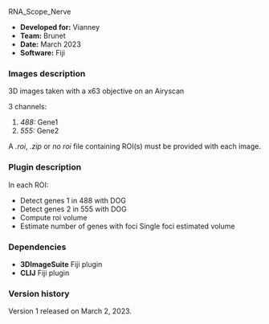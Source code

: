  RNA_Scope_Nerve

* **Developed for:** Vianney
* **Team:** Brunet
* **Date:** March 2023
* **Software:** Fiji


### Images description

3D images taken with a x63 objective on an Airyscan

3 channels:
  1. *488:* Gene1
  2. *555:* Gene2
  
A *.roi*, *.zip* or *no roi* file containing ROI(s) must be provided with each image.

### Plugin description

In each ROI:
* Detect genes 1 in 488 with DOG
* Detect genes 2 in 555 with DOG
* Compute roi volume
* Estimate number of genes with foci Single foci estimated volume

### Dependencies

* **3DImageSuite** Fiji plugin
* **CLIJ** Fiji plugin

### Version history

Version 1 released on March 2, 2023.
